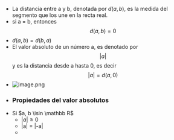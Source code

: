 - La distancia entre a y b, denotada por $d(a, b)$, es la medida del segmento que los une en la recta real.
- si a = b, entonces $$d(a, b) = 0$$
- $d(a,b) = d(b, a)$
- El valor absoluto de un número a, es denotado por $$|a|$$ y es la distancia desde a hasta 0, es decir $$|a| = d(a, 0)$$
- ![image.png](../assets/image_1661018054552_0.png)
- ### Propiedades del valor absolutos
- Si $a, b \isin \mathbb R$
	- $|a| \geq 0$
	- |a| = |-a|
	-